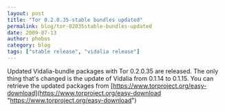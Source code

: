 ```yaml
---
layout: post
title: "Tor 0.2.0.35-stable bundles updated"
permalink: blog/tor-02035stable-bundles-updated
date: 2009-07-13
author: phobos
category: blog
tags: ["stable release", "vidalia release"]
---
```


Updated Vidalia-bundle packages with Tor 0.2.0.35 are released. The only thing that's changed is the update of Vidalia from 0.1.14 to 0.1.15. You can retrieve the updated packages from [https://www.torproject.org/easy-download](https://www.torproject.org/easy-download "https://www.torproject.org/easy-download")

